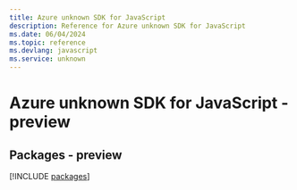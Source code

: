 ```yaml
---
title: Azure unknown SDK for JavaScript
description: Reference for Azure unknown SDK for JavaScript
ms.date: 06/04/2024
ms.topic: reference
ms.devlang: javascript
ms.service: unknown
---
```

# Azure unknown SDK for JavaScript - preview
## Packages - preview
[!INCLUDE [packages](unknown-index.md)]